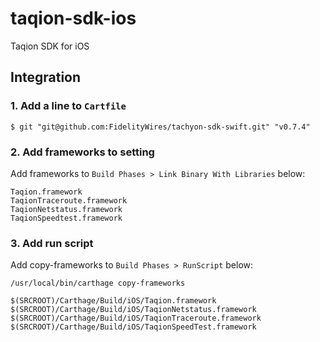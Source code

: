 # taqion-sdk-ios
Taqion SDK for iOS

## Integration

### 1. Add a line to `Cartfile`

```console
$ git "git@github.com:FidelityWires/tachyon-sdk-swift.git" "v0.7.4"
```

### 2. Add frameworks to setting

Add frameworks to  `Build Phases > Link Binary With Libraries` below:

```
Taqion.framework
TaqionTraceroute.framework
TaqionNetstatus.framework
TaqionSpeedtest.framework
```

### 3. Add run script

Add copy-frameworks to `Build Phases > RunScript` below:

```
/usr/local/bin/carthage copy-frameworks

$(SRCROOT)/Carthage/Build/iOS/Taqion.framework
$(SRCROOT)/Carthage/Build/iOS/TaqionNetstatus.framework
$(SRCROOT)/Carthage/Build/iOS/TaqionTraceroute.framework
$(SRCROOT)/Carthage/Build/iOS/TaqionSpeedTest.framework
```